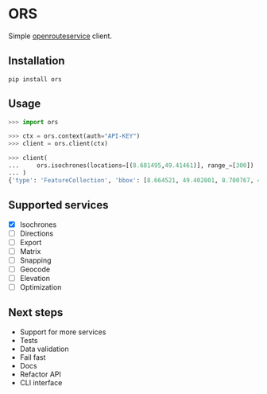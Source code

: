 # ORS
Simple [openrouteservice](https://openrouteservice.org/) client.

## Installation
`pip install ors`

## Usage
```python
>>> import ors

>>> ctx = ors.context(auth="API-KEY")
>>> client = ors.client(ctx)

>>> client(
...     ors.isochrones(locations=[(8.681495,49.41461)], range_=[300])
... )
{'type': 'FeatureCollection', 'bbox': [8.664521, 49.402801, 8.700767, 49.428668], 'features': [{'type': 'Feature', 'properties': {'group_index': 0, 'value': 300.0, 'center': [8.681494991825476, 49.41459939191395]}, 'geometry': {'coordinates': [[[8.66455, 49.418885], [8.665519, 49.410051], [8.66545, 49.409698], [8.670824, 49.405706], [8.678161, 49.402824], [8.678288, 49.402801], [8.685186, 49.407663], [8.691985, 49.410694], [8.700348, 49.413689], [8.700767, 49.413778], [8.700693, 49.41413], [8.694411, 49.418176], [8.693387, 49.420158], [8.693259, 49.4204], [8.692927, 49.420864], [8.692914, 49.42088], [8.687973, 49.424483], [8.68401, 49.428168], [8.683386, 49.428588], [8.683218, 49.428548], [8.67748, 49.42736], [8.672785, 49.428668], [8.671039, 49.427832], [8.670745, 49.427625], [8.667844, 49.42021], [8.664951, 49.419278], [8.664736, 49.419261], [8.664521, 49.419244], [8.66455, 49.418885]]], 'type': 'Polygon'}}], 'metadata': {'attribution': 'openrouteservice.org | OpenStreetMap contributors', 'service': 'isochrones', 'timestamp': 1730136926865, 'query': {'profile': 'driving-car', 'locations': [[8.681495, 49.41461]], 'range': [300.0]}, 'engine': {'version': '8.2.0', 'build_date': '2024-10-09T09:23:42Z', 'graph_date': '2024-09-23T14:39:49Z'}}}
```

## Supported services
- [x] Isochrones
- [ ] Directions
- [ ] Export
- [ ] Matrix
- [ ] Snapping
- [ ] Geocode
- [ ] Elevation
- [ ] Optimization

## Next steps
- Support for more services
- Tests
- Data validation
- Fail fast
- Docs
- Refactor API
- CLI interface